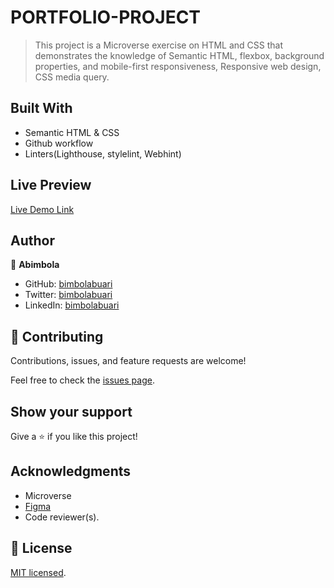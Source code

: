 # PORTFOLIO-PROJECT

> This project is a Microverse exercise on HTML and CSS that demonstrates the knowledge of Semantic HTML, flexbox, background properties, and mobile-first responsiveness, Responsive web design, CSS media query.



## Built With

- Semantic HTML & CSS
- Github workflow
- Linters(Lighthouse, stylelint, Webhint)

## Live Preview 

[Live Demo Link](https://deploy-preview-4--bimbola-mv-portfolio.netlify.app/)


## Author

👤 **Abimbola**

- GitHub: [bimbolabuari](https://github.com/bimbolabuari)
- Twitter: [bimbolabuari](https://twitter.com/bimbolabuari)
- LinkedIn: [bimbolabuari](https://linkedin.com/in/bimbolabuari)

## 🤝 Contributing

Contributions, issues, and feature requests are welcome!

Feel free to check the [issues page](../../issues/).

## Show your support

Give a ⭐️ if you like this project!

## Acknowledgments

- Microverse
- [Figma](https://www.figma.com/file/l7SqJ3ZfkAKih9sFxvWSR4/Microverse-Student-Project-1?node-id=1%3A1471)
- Code reviewer(s).

## 📝 License

[MIT licensed](./LICENSE).